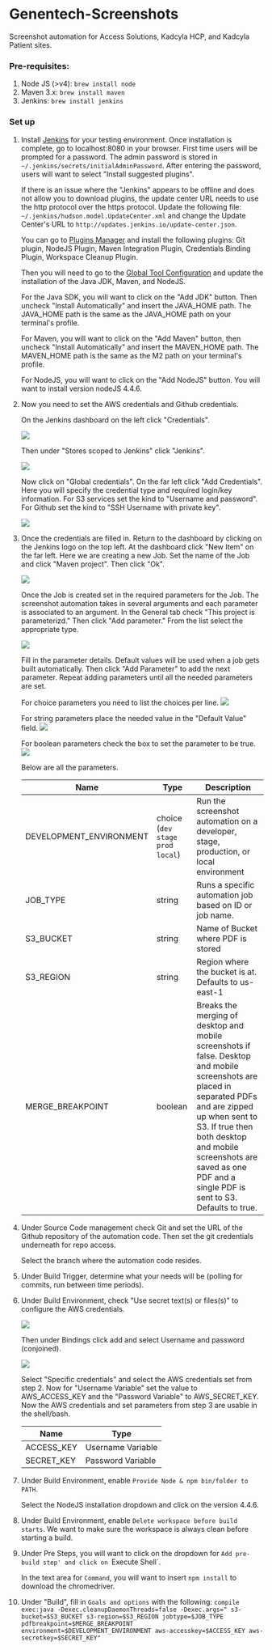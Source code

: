 # Genentech-Screenshots
Screenshot automation for Access Solutions, Kadcyla HCP, and Kadcyla Patient sites. 

### Pre-requisites:
1) Node JS (>v4): `brew install node`
2) Maven 3.x: `brew install maven`
3) Jenkins: `brew install jenkins`

### Set up

1. Install [Jenkins](https://jenkins.io/download/) for your testing environment. Once installation is complete, go to localhost:8080 in your browser. First time users will be prompted for a password. The admin password is stored in `~/.jenkins/secrets/initialAdminPassword`. After entering the password, users will want to select "Install suggested plugins".

   If there is an issue where the "Jenkins" appears to be offline and does not allow you to download plugins, the update center URL needs to use the http protocol over the https protocol. Update the following file: `~/.jenkins/hudson.model.UpdateCenter.xml` and change the Update Center's URL to `http://updates.jenkins.io/update-center.json`.

   You can go to [Plugins Manager](http://localhost:8080/pluginManager/available) and install the following plugins: Git plugin, NodeJS Plugin, Maven Integration Plugin, Credentials Binding Plugin, Workspace Cleanup Plugin.

   Then you will need to go to the [Global Tool Configuration](http://localhost:8080/configureTools/) and update the installation of the Java JDK, Maven, and NodeJS.

   For the Java SDK, you will want to click on the "Add JDK" button. Then uncheck "Install Automatically" and insert the JAVA_HOME path. The JAVA_HOME path is the same as the JAVA_HOME path on your terminal's profile.

   For Maven, you will want to click on the "Add Maven" button, then uncheck "Install Automatically" and insert the MAVEN_HOME path. The MAVEN_HOME path is the same as the M2 path on your terminal's profile.

   For NodeJS, you will want to click on the "Add NodeJS" button. You will want to install version nodeJS 4.4.6.

2. Now you need to set the AWS credentials and Github credentials.

   On the Jenkins dashboard on the left click "Credentials".

   ![](./readmepics/credentials.png) 

   Then under "Stores scoped to Jenkins" click "Jenkins". 

   ![](./readmepics/scope.png)

   Now click on "Global credentials". On the far left click "Add Credentials". Here you will specify the credential type and required login/key information. For S3 services set the kind to "Username and password". For Github set the kind to "SSH Username with private key".

   ![](./readmepics/set_credentials.png)

3. Once the credentials are filled in. Return to the dashboard by clicking on the Jenkins logo on the top left. At the dashboard click "New Item" on the far left. Here we are creating a new Job. Set the name of the Job and click "Maven project". Then click "Ok". 

   ![](readmepics/job.png)

   Once the Job is created set in the required parameters for the Job. The screenshot automation takes in several arguments and each parameter is associated to an argument. In the General tab check "This project is parameterizd." Then click "Add parameter." From the list select the appropriate type.

   ![](./readmepics/set_params.png)

   Fill in the parameter details. Default values will be used when a job gets built automatically. Then click "Add Parameter" to add the next parameter. Repeat adding parameters until all the needed parameters are set. 
   
   For choice parameters you need to list the choices per line.
   ![](./readmepics/domain.png)

   For string parameters place the needed value in the "Default Value" field.
   ![](./readmepics/threads.png)

   For boolean parameters check the box to set the parameter to be true.
   ![](./readmepics/aws_local.png)

   Below are all the parameters.

   |  Name            |  Type |Description | 
   | -------------    | --- |--- |
   | DEVELOPMENT_ENVIRONMENT | choice (`dev` `stage` `prod` `local`)  | Run the screenshot automation on a developer, stage, production, or local environment | 
   | JOB_TYPE | string | Runs a specific automation job based on ID or job name. |
   | S3_BUCKET        | string |Name of Bucket where PDF is stored |
   | S3_REGION        | string |Region where the bucket is at. Defaults to us-east-1 |
   | MERGE_BREAKPOINT | boolean | Breaks the merging of desktop and mobile screenshots if false. Desktop and mobile screenshots are placed in separated PDFs and are zipped up when sent to S3. If true then both desktop and mobile screenshots are saved as one PDF and a single PDF is sent to S3. Defaults to true. |

4. Under Source Code management check Git and set the URL of the Github repository of the automation code. Then set the git credentials underneath for repo access. 

   Select the branch where the automation code resides.

5. Under Build Trigger, determine what your needs will be (polling for commits, run between time periods).

6. Under Build Environment, check "Use secret text(s) or files(s)" to configure the AWS credentials.
   
   ![](./readmepics/secret.png) 

   Then under Bindings click add and select Username and password (conjoined). 
   
   ![](readmepics/binding.png)

   Select "Specific credentials" and select the AWS credentials set from step 2. Now for "Username Variable" set the value to AWS_ACCESS_KEY and the "Password Variable" to AWS_SECRET_KEY.
   Now the AWS credentials and set parameters from step 3 are usable in the shell/bash.
   
   | Name | Type |
   | --- | --- |
   | ACCESS_KEY | Username Variable |
   | SECRET_KEY | Password Variable |

7. Under Build Environment, enable `Provide Node & npm bin/folder to PATH`.

   Select the NodeJS installation dropdown and click on the version 4.4.6.

8. Under Build Environment, enable `Delete workspace before build starts`. We want to make sure the workspace is always clean before starting a build.

9. Under Pre Steps, you will want to click on the dropdown for `Add pre-build step' and click on `Execute Shell`.

   In the text area for `Command`, you will want to insert `npm install` to download the chromedriver.

10. Under "Build", fill in `Goals and options` with the following:
   ```compile exec:java -Dexec.cleanupDaemonThreads=false -Dexec.args=" s3-bucket=$S3_BUCKET s3-region=$S3_REGION jobtype=$JOB_TYPE pdfbreakpoint=$MERGE_BREAKPOINT environment=$DEVELOPMENT_ENVIRONMENT aws-accesskey=$ACCESS_KEY aws-secretkey=$SECRET_KEY"```
